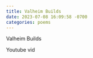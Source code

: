 ```yaml
---
title: Valheim Builds
date: 2023-07-08 16:09:58 -0700
categories: poems
---
```


Valheim Builds

Youtube vid
